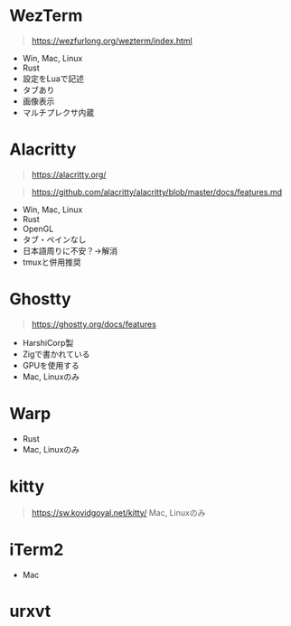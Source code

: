 # WezTerm
> https://wezfurlong.org/wezterm/index.html
- Win, Mac, Linux
- Rust
- 設定をLuaで記述
- タブあり
- 画像表示
- マルチプレクサ内蔵

# Alacritty
> https://alacritty.org/

> https://github.com/alacritty/alacritty/blob/master/docs/features.md
- Win, Mac, Linux
- Rust
- OpenGL
- タブ・ペインなし
- 日本語周りに不安？→解消
- tmuxと併用推奨

# Ghostty
> https://ghostty.org/docs/features
- HarshiCorp製
- Zigで書かれている
- GPUを使用する
- Mac, Linuxのみ

# Warp
- Rust
- Mac, Linuxのみ

# kitty
> https://sw.kovidgoyal.net/kitty/
Mac, Linuxのみ

# iTerm2
- Mac

# urxvt
